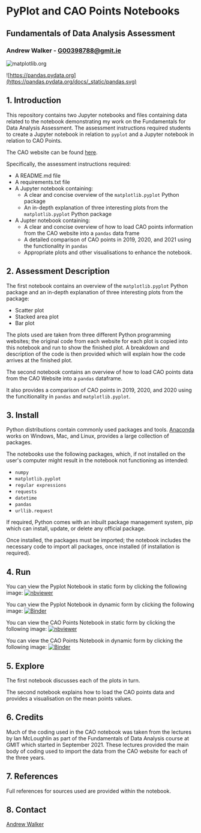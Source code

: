 # PyPlot and CAO Points Notebooks

## Fundamentals of Data Analysis Assessment

### Andrew Walker - G00398788@gmit.ie

![matplotlib.org](https://matplotlib.org/stable/_static/logo2_compressed.svg)

![https://pandas.pydata.org](https://pandas.pydata.org/docs/_static/pandas.svg)

## 1. Introduction

This repository contains two Jupyter notebooks and files containing data related to the notebook demonstrating my work on the Fundamentals for Data Analysis Assessment. The assessment instructions required students to create a Jupyter notebook in relation to `pyplot` and a Jupyter notebook in relation to CAO Points. 

The CAO website can be found [here](http://www.cao.ie/).

Specifically, the assessment instructions required:

- A README.md file
- A requirements.txt file
- A Jupyter notebook containing:
    - A clear and concise overview of the `matplotlib.pyplot` Python package
    - An in-depth explanation of three interesting plots from the `matplotlib.pyplot` Python package
- A Jupter notebook containing:
    - A clear and concise overview of how to load CAO points information from the CAO website into a `pandas` data frame
    - A detailed comparison of CAO points in 2019, 2020, and 2021 using the functionality in `pandas`
    - Appropriate plots and other visualisations to enhance the notebook.

## 2. Assessment Description

The first notebook contains an overview of the `matplotlib.pyplot` Python package and an in-depth explanation of three interesting plots from the package:

- Scatter plot
- Stacked area plot
- Bar plot

The plots used are taken from three different Python programming websites; the original code from each website for each plot is copied into this notebook and run to show the finished plot. A breakdown and description of the code is then provided which will explain how the code arrives at the finished plot.

The second notebook contains an overview of how to load CAO points data from the CAO Website into a `pandas` dataframe.

It also provides a comparison of CAO points in 2019, 2020, and 2020 using the funcitionality in `pandas` and `matplotlib.pyplot`.

## 3. Install

Python distributions contain commonly used packages and tools. [Anaconda](https://www.anaconda.com/) works on Windows, Mac, and Linux, provides a large collection of packages.

The notebooks use the following packages, which, if not installed on the user's computer might result in the notebook not functioning as intended:

- `numpy`
- `matplotlib.pyplot`
- `regular expressions`
- `requests`
- `datetime`
- `pandas`
- `urllib.request`

If required, Python comes with an inbuilt package management system, pip which can install, update, or delete any official package.

Once installed, the packages must be imported; the notebook includes the necessary code to import all packages, once installed (if installation is required).

## 4. Run

You can view the Pyplot Notebook in static form by clicking the following image:
[![nbviewer](https://raw.githubusercontent.com/jupyter/design/master/logos/Badges/nbviewer_badge.svg)](https://nbviewer.org/github/AndyWalker81/Fundamentals_Assessment/blob/main/pyplot.ipynb)

You can view the Pyplot Notebook in dynamic form by clicking the following image:
[![Binder](https://mybinder.org/badge_logo.svg)](https://mybinder.org/v2/gh/AndyWalker81/Fundamentals_Assessment/HEAD?labpath=pyplot.ipynb)

You can view the CAO Points Notebook in static form by clicking the following image:
[![nbviewer](https://raw.githubusercontent.com/jupyter/design/master/logos/Badges/nbviewer_badge.svg)](https://nbviewer.org/github/AndyWalker81/Fundamentals_Assessment/blob/main/cao.ipynb)

You can view the CAO Points Notebook in dynamic form by clicking the following image:
[![Binder](https://mybinder.org/badge_logo.svg)](https://mybinder.org/v2/gh/AndyWalker81/Fundamentals_Assessment/HEAD?labpath=cao.ipynb)

## 5. Explore

The first notebook discusses each of the plots in turn. 

The second notebook explains how to load the CAO points data and provides a visualisation on the mean points values. 

## 6. Credits

Much of the coding used in the CAO notebook was taken from the lectures by Ian McLoughlin as part of the Fundamentals of Data Analysis course at GMIT which started in September 2021. These lectures provided the main body of coding used to import the data from the CAO website for each of the three years.

## 7. References

Full references for sources used are provided within the notebook.

## 8. Contact

[Andrew Walker](mailto:G00398788@gmit.ie)

